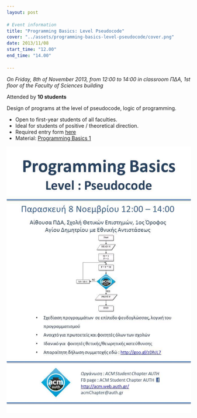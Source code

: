 ```yaml
---
layout: post

# Event information
title: "Programming Basics: Level Pseudocode"
cover: "../assets/programming-basics-level-pseudocode/cover.png"
date: 2013/11/08
start_time: "12.00"
end_time: "14.00"

---
```


_On Friday, 8th of November 2013, from 12:00 to 14:00 in classroom ΠΔΑ, 1st floor of the Faculty of Sciences building_

Attended by **10 students**

Design of programs at the level of pseudocode, logic of programming.

* Open to first-year students of all faculties.
* Ideal for students of positive / theoretical direction.
* Required entry form [here](http://goo.gl/zDhJL7)
* Material: [Programming Basics 1](../assets/programming-basics-level-pseudocode/Programming-Basics.pdf)


<p><a href="../assets/programming-basics-level-pseudocode/poster.jpg"><img class="center" alt="poster" src="../assets/programming-basics-level-pseudocode/poster.jpg" width="724" /></a></p>
